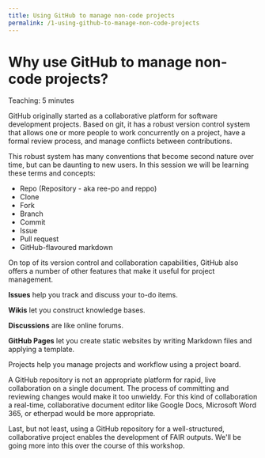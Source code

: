 ```yaml
---
title: Using GitHub to manage non-code projects
permalink: /1-using-github-to-manage-non-code-projects
---
```


# Why use GitHub to manage non-code projects?
Teaching: 5 minutes

GitHub originally started as a collaborative platform for software development projects. Based on git, it has a robust version control system that allows one or more people to work concurrently on a project, have a formal review process, and manage conflicts between contributions.

This robust system has many conventions that become second nature over time, but can be daunting to new users. In this session we will be learning these terms and concepts:

* Repo (Repository - aka ree-po and reppo)
* Clone
* Fork
* Branch
* Commit
* Issue
* Pull request
* GitHub-flavoured markdown

On top of its version control and collaboration capabilities, GitHub also offers a number of other features that make it useful for project management.

**Issues** help you track and discuss your to-do items.

**Wikis** let you construct knowledge bases.

**Discussions** are like online forums.

**GitHub Pages** let you create static websites by writing Markdown files and applying a template.

Projects help you manage projects and workflow using a project board.

A GitHub repository is not an appropriate platform for rapid, live collaboration on a single document. The process of committing and reviewing changes would make it too unwieldy. For this kind of collaboration a real-time, collaborative document editor like Google Docs, Microsoft Word 365, or etherpad would be more appropriate.

Last, but not least, using a GitHub repository for a well-structured, collaborative project enables the development of FAIR outputs. We'll be going more into this over the course of this workshop.
